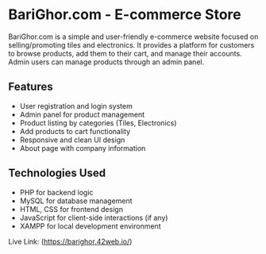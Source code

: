 # BariGhor.com - E-commerce Store

BariGhor.com is a simple and user-friendly e-commerce website focused on selling/promoting tiles and electronics. It provides a platform for customers to browse products, add them to their cart, and manage their accounts. Admin users can manage products through an admin panel.

## Features

- User registration and login system
- Admin panel for product management
- Product listing by categories (Tiles, Electronics)
- Add products to cart functionality
- Responsive and clean UI design
- About page with company information

## Technologies Used

- PHP for backend logic
- MySQL for database management
- HTML, CSS for frontend design
- JavaScript for client-side interactions (if any)
- XAMPP for local development environment

  
Live Link: (https://barighor.42web.io/)


